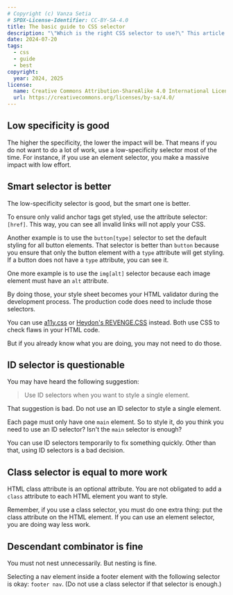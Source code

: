 ```yaml
---
# Copyright (c) Vanza Setia
# SPDX-License-Identifier: CC-BY-SA-4.0
title: The basic guide to CSS selector
description: "\"Which is the right CSS selector to use?\" This article guides you by giving different criteria to choose the right CSS selector."
date: 2024-07-20
tags:
  - css
  - guide
  - best
copyright:
  year: 2024, 2025
license:
  name: Creative Commons Attribution-ShareAlike 4.0 International License
  url: https://creativecommons.org/licenses/by-sa/4.0/
---
```


## Low specificity is good

The higher the specificity, the lower the impact will be. That means if you do not want to do a lot of work, use a low-specificity selector most of the time. For instance, if you use an element selector, you make a massive impact with low effort.

## Smart selector is better

The low-specificity selector is good, but the smart one is better.

To ensure only valid anchor tags get styled, use the attribute selector: `[href]`. This way, you can see all invalid links will not apply your CSS.

Another example is to use the `button[type]` selector to set the default styling for all button elements. That selector is better than `button` because you ensure that only the button element with a `type` attribute will get styling. If a button does not have a `type` attribute, you can see it.

One more example is to use the `img[alt]` selector because each image element must have an `alt` attribute.

By doing those, your style sheet becomes your HTML validator during the development process. The production code does need to include those selectors.

You can use [a11y.css](https://ffoodd.github.io/a11y.css/) or [Heydon's REVENGE.CSS](https://github.com/Heydon/REVENGE.CSS) instead. Both use CSS to check flaws in your HTML code.

But if you already know what you are doing, you may not need to do those.

## ID selector is questionable

You may have heard the following suggestion:

> Use ID selectors when you want to style a single element.

That suggestion is bad. Do not use an ID selector to style a single element.

Each page must only have one `main` element. So to style it, do you think you need to use an ID selector? Isn't the `main` selector is enough?

You can use ID selectors temporarily to fix something quickly. Other than that, using ID selectors is a bad decision.

## Class selector is equal to more work

HTML class attribute is an optional attribute. You are not obligated to add a `class` attribute to each HTML element you want to style.

Remember, if you use a class selector, you must do one extra thing: put the class attribute on the HTML element. If you can use an element selector, you are doing way less work.

## Descendant combinator is fine

You must not nest unnecessarily. But nesting is fine.

Selecting a nav element inside a footer element with the following selector is okay: `footer nav`. (Do not use a class selector if that selector is enough.)
